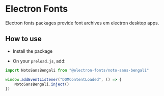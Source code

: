 # Electron Fonts

Electron fonts packages provide font archives em electron desktop apps.

## How to use

* Install the package

* On your `preload.js`, add:

```ts
import NotoSansBengali from "@electron-fonts/noto-sans-bengali"

window.addEventListener("DOMContentLoaded", () => {
    NotoSansBengali.inject()
})
```